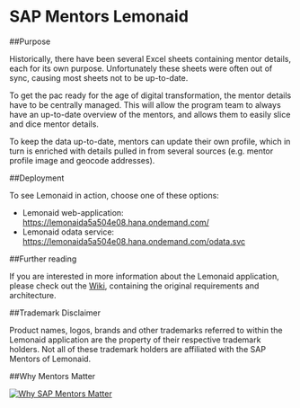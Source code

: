 # SAP Mentors Lemonaid

##Purpose

Historically, there have been several Excel sheets containing mentor details, each for its own purpose. Unfortunately these sheets were often out of sync, causing most sheets not to be up-to-date. 

To get the pac ready for the age of digital transformation, the mentor details have to be centrally managed. This will allow the program team to always have an up-to-date overview of the mentors, and allows them to easily slice and dice mentor details. 

To keep the data up-to-date, mentors can update their own profile, which in turn is enriched with details pulled in from several sources (e.g. mentor profile image and geocode addresses).

##Deployment

To see Lemonaid in action, choose one of these options:

* Lemonaid web-application: https://lemonaida5a504e08.hana.ondemand.com/
* Lemonaid odata service: https://lemonaida5a504e08.hana.ondemand.com/odata.svc

##Further reading

If you are interested in more information about the Lemonaid application, please check out the [Wiki](https://github.com/sapmentors/lemonaid/wiki), containing the original requirements and architecture.

##Trademark Disclaimer

Product names, logos, brands and other trademarks referred to within the Lemonaid application are the property of their respective trademark holders. Not all of these trademark holders are affiliated with the SAP Mentors of Lemonaid.

##Why Mentors Matter

[![Why SAP Mentors Matter](http://img.youtube.com/vi/2s06k_wedrI/0.jpg)](http://www.youtube.com/watch?v=2s06k_wedrI "Why SAP Mentors Matter")
